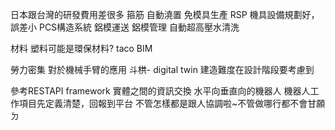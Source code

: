 日本跟台灣的研發費用差很多
箍筋
自動澆置
免模具生產
RSP
機具設備規劃好，誤差小
PCS構造系統
鋁模運送
鋁模管理
自動超高壓水清洗

材料
塑料可能是環保材料?
taco BIM

勞力密集
對於機械手臂的應用
斗栱- digital twin 
建造難度在設計階段要考慮到

參考RESTAPI framework
實體之間的資訊交換
水平向垂直向的機器人
機器人工作項目先定義清楚，回報到平台
不管怎樣都是跟人協調啦~不管做哪行都不會甘願ㄉ